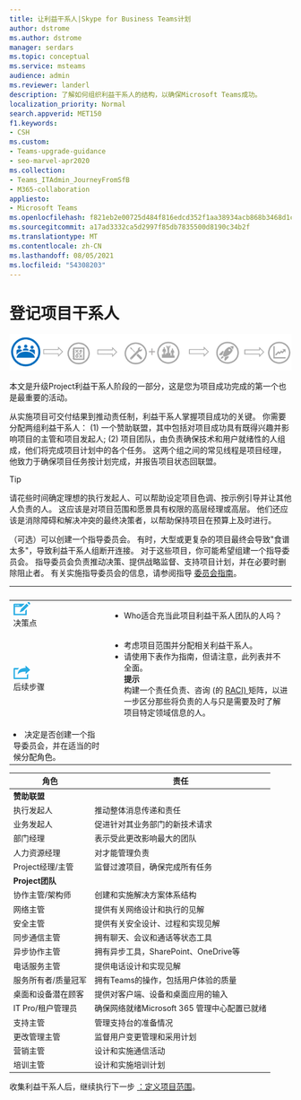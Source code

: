 ```yaml
---
title: 让利益干系人|Skype for Business Teams计划
author: dstrome
ms.author: dstrome
manager: serdars
ms.topic: conceptual
ms.service: msteams
audience: admin
ms.reviewer: landerl
description: 了解如何组织利益干系人的结构，以确保Microsoft Teams成功。
localization_priority: Normal
search.appverid: MET150
f1.keywords:
- CSH
ms.custom:
- Teams-upgrade-guidance
- seo-marvel-apr2020
ms.collection:
- Teams_ITAdmin_JourneyFromSfB
- M365-collaboration
appliesto:
- Microsoft Teams
ms.openlocfilehash: f821eb2e00725d484f816edcd352f1aa38934acb868b3468d1c7ef984b03b506
ms.sourcegitcommit: a17ad3332ca5d2997f85db7835500d8190c34b2f
ms.translationtype: MT
ms.contentlocale: zh-CN
ms.lasthandoff: 08/05/2021
ms.locfileid: "54308203"
---
```

# <a name="enlist-your-project-stakeholders"></a>登记项目干系人

![显示升级旅程的利益干系人状态插图](media/upgrade-banner-stakeholders.png "升级旅程的阶段，强调集合项目利益干系人团队")

本文是升级Project利益干系人阶段的一部分，这是您为项目成功完成的第一个也是最重要的活动。

从实施项目可交付结果到推动责任制，利益干系人掌握项目成功的关键。 你需要分配两组利益干系人： (1) 一个赞助联盟，其中包括对项目成功具有既得兴趣并影响项目的主管和项目发起人; (2) 项目团队，由负责确保技术和用户就绪性的人组成，他们将完成项目计划中的各个任务。 这两个组之间的常见线程是项目经理，他致力于确保项目任务按计划完成，并报告项目状态回联盟。

> [!Tip]
> 请花些时间确定理想的执行发起人、可以帮助设定项目色调、按示例引导并让其他人负责的人。 这应该是对项目范围和愿景具有权限的高层经理或高层。 他们还应该是消除障碍和解决冲突的最终决策者，以帮助保持项目在预算上及时进行。

（可选）可以创建一个指导委员会。 有时，大型或更复杂的项目最终会导致"食谱太多"，导致利益干系人组断开连接。 对于这些项目，你可能希望组建一个指导委员会。 指导委员会负责推动决策、提供战略监督、支持项目计划，并在必要时删除阻止者。 有关实施指导委员会的信息，请参阅指导 [委员会指南](./envision-steering-committee-complete-guide.md)。

|&nbsp; |&nbsp; |
|---|---|
| ![描述决策点的图标](media/audio_conferencing_image7.png) <br/>决策点 | <ul><li>Who适合充当此项目利益干系人团队的人吗？</li></ul> |
| ![描述后续步骤的图标](media/audio_conferencing_image9.png)<br/>后续步骤 | <ul><li>考虑项目范围并分配相关利益干系人。</li><li>请使用下表作为指南，但请注意，此列表并不全面。<br><strong>提示</strong><br>构建一个责任负责、咨询 (的 [ RACI) ](https://en.wikipedia.org/wiki/Responsibility_assignment_matrix) 矩阵，以进一步区分那些将负责的人与只是需要及时了解项目特定领域信息的人。</li> |
| <li>决定是否创建一个指导委员会，并在适当的时候分配角色。</li></ul> | |

| 角色 | 责任 |
|---|---|
| **赞助联盟** | |
| 执行发起人 | 推动整体消息传递和责任 |
| 业务发起人 | 促进针对其业务部门的新技术请求 |
| 部门经理 | 表示受此更改影响最大的团队 |
| 人力资源经理 | 对才能管理负责 |
| Project经理/主管 | 监督过渡项目，确保完成所有任务 |
| **Project团队** | |
| 协作主管/架构师 | 创建和实施解决方案体系结构 |
| 网络主管 | 提供有关网络设计和执行的见解 |
| 安全主管 | 提供有关安全设计、过程和实现见解 |
| 同步通信主管 | 拥有聊天、会议和通话等状态工具 |
| 异步协作主管 | 拥有异步工具，SharePoint、OneDrive等 |
| 电话服务主管 | 提供电话设计和实现见解 |
| 服务所有者/质量冠军 | 拥有Teams的操作，包括用户体验的质量 |
| 桌面和设备潜在顾客 | 提供对客户端、设备和桌面应用的输入 |
| IT Pro/租户管理员 | 确保网络就绪Microsoft 365 管理中心配置已就绪 |
| 支持主管 | 管理支持台的准备情况 |
| 更改管理主管 | 监督用户变更管理和采用计划 |
| 营销主管 | 设计和实施通信活动 |
| 培训主管 | 设计和实施培训计划 |

收集利益干系人后，继续执行下一步 [：定义项目范围](./upgrade-define-project-scope.md)。